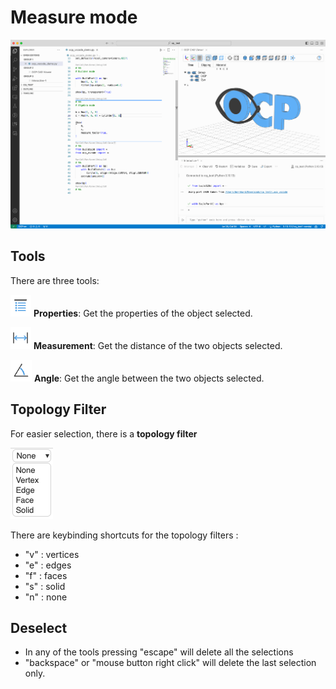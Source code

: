 # Measure mode

![Measurement mode](../screenshots/measure.gif)

## Tools

There are three tools:

![properties-tool](../screenshots/properties-tool.png) **Properties**: Get the properties of the object selected.

![measure-tool](../screenshots/measure-tool.png) **Measurement**: Get the distance of the two objects selected.

![angle-tool](../screenshots/angle-tool.png) **Angle**: Get the angle between the two objects selected.

## Topology Filter

For easier selection, there is a **topology filter**

![topo-filter](../screenshots/topo-filter.png)

There are keybinding shortcuts for the topology filters :

- "v" : vertices
- "e" : edges
- "f" : faces
- "s" : solid
- "n" : none

## Deselect

- In any of the tools pressing "escape" will delete all the selections
- "backspace" or "mouse button right click" will delete the last selection only.